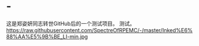 # -
这是郑姿妍同志转世GitHub后的一个测试项目。
测试。
https://raw.githubusercontent.com/SpectreOfRPEMC/-/master/Inked%E6%88%AA%E5%9B%BE_LI-min.jpg
